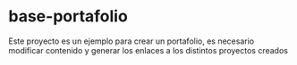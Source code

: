 # base-portafolio
Este proyecto es un ejemplo para crear un portafolio,  es necesario modificar contenido y generar los enlaces a los distintos proyectos creados

